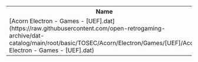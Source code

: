 <table>
<tr><th>Name</th><th>Size</th></tr>
<tr><td>[Acorn Electron - Games - [UEF].dat](https://raw.githubusercontent.com/open-retrogaming-archive/dat-catalog/main/root/basic/TOSEC/Acorn/Electron/Games/[UEF]/Acorn Electron - Games - [UEF].dat)</td><td>224054</td></tr>
</table>
